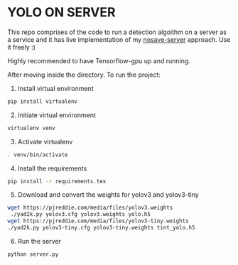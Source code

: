 # YOLO ON SERVER

This repo comprises of the code to run a detection algoithm on a server as a service and it has live implementation of my [nosave-server](https://github.com/prakharcode/nosave-server) approach. Use it freely :)

Highly recommended to have Tensorflow-gpu up and running.

After moving inside the directory. To run the project:

1. Install virtual environment
```bash
pip install virtualenv
```

2. Initiate virtual environment
```bash
virtualenv venv
```

3. Activate virtualenv
```bash
. venv/bin/activate
```

4. Install the requirements
```bash
pip install -r requirements.tex
```

5. Download and convert the weights for yolov3 and yolov3-tiny
```bash
wget https://pjreddie.com/media/files/yolov3.weights
 ./yad2k.py yolov3.cfg yolov3.weights yolo.h5  
wget https://pjreddie.com/media/files/yolov3-tiny.weights
./yad2k.py yolov3-tiny.cfg yolov3-tiny.weights tint_yolo.h5
```

6. Run the server
```bash
python server.py
```
